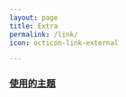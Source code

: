 ```yaml
---
layout: page
title: Extra
permalink: /link/
icon: octicon-link-external

---
```


### [使用的主题](https://github.com/bit-ranger/blog)

